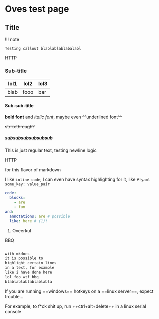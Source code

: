 # Oves test page

## Title

!!! note

    Testing callout blablablablabalabl

HTTP

### Sub-title

| lol1 | lol2 | lol3 |
|------|------|------|
| blab | fooo | bar  |

#### Sub-sub-title

**bold font** and *italic font*, maybe even ^^underlined font^^

~~strikethrough?~~ 

##### subsubsubsubsubsub

This is just regular
text, testing newline logic

HTTP

for this flavor of markdown

I like `inline code`; I can even have syntax highlighting for it,
like `#!yaml some_key: value_pair`

```yaml
code:
  blocks:
    - are
    - fun
and:
  annotations: are # possible
  like: here # (1)!
```

1. Oveerkul

BBQ

```markdown hl_lines="1 3-5"

with mkdocs
it is possible to
highlight certain lines
in a text, for example
like i have done here
lol foo wtf bbq
blablablablablablabla

```

If you are running ==windows== hotkeys on a ==linux server==, expect trouble...

For example, to f\*ck shit up, run ++ctrl+alt+delete++ in a linux serial console
